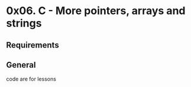 # **0x06. C - More pointers, arrays and strings**

## Requirements

## General

code are for lessons
